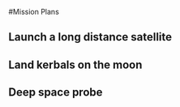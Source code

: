 #Mission Plans

## Launch a long distance satellite

## Land kerbals on the moon

## Deep space probe